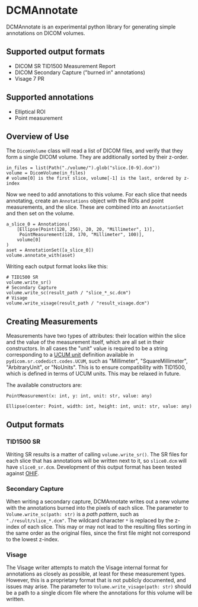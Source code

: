 # DCMAnnotate

DCMAnnotate is an experimental python library for generating simple annotations on DICOM volumes. 

## Supported output formats

- DICOM SR TID1500 Measurement Report
- DICOM Secondary Capture ("burned in" annotations)
- Visage 7 PR

## Supported annotations
- Elliptical ROI
- Point measurement

## Overview of Use
The `DicomVolume` class will read a list of DICOM files, and verify that they form a single DICOM volume. They are additionally sorted by their z-order.
```
in_files = list(Path("./volume/").glob("slice.[0-9].dcm"))
volume = DicomVolume(in_files)
# volume[0] is the first slice, volume[-1] is the last, ordered by z-index
```
Now we need to add annotations to this volume. For each slice that needs annotating, create an `Annotations` object with the ROIs and point measurements, and the slice. These are combined into an `AnnotationSet` and then set on the volume.
```
a_slice_0 = Annotations(
    [Ellipse(Point(128, 256), 20, 20, "Millimeter", 1)],
     PointMeasurement(128, 170, "Millimeter", 100)], 
    volume[0]
)
aset = AnnotationSet([a_slice_0])
volume.annotate_with(aset)
```
Writing each output format looks like this:
```
# TID1500 SR
volume.write_sr() 
# Secondary Capture
volume.write_sc(result_path / "slice_*_sc.dcm") 
# Visage
volume.write_visage(result_path / "result_visage.dcm")
```
## Creating Measurements

Measurements have two types of attributes: their location within the slice and the value of the measurement itself, which are all set in their constructors. In all cases the "unit" value is required to be a string corresponding to a [UCUM unit](https://ucum.nlm.nih.gov/) definition available in `pydicom.sr.codedict.codes.UCUM`, such as "Millimeter", "SquareMillimeter", "ArbitraryUnit", or "NoUnits". This is to ensure compatibility with TID1500, which is defined in terms of UCUM units. This may be relaxed in future. 

The available constructors are:

`PointMeasurement(x: int, y: int, unit: str, value: any)`

`Ellipse(center: Point, width: int, height: int, unit: str, value: any)`

## Output formats

### TID1500 SR

Writing SR results is a matter of calling ```volume.write_sr()```. The SR files for each slice that has annotations will be written next to it, so `slice0.dcm` will have `slice0_sr.dcm`. Development of this output format has been tested against [OHIF](https://ohif.org/).

### Secondary Capture

When writing a secondary capture, DCMAnnotate writes out a new volume with the annotations burned into the pixels of each slice. The parameter to `Volume.write_sc(path: str)` is a *path pattern*, such as `"./result/slice_*.dcm"`. The wildcard character `*` is replaced by the z-index of each slice. This may or may not lead to the resulting files sorting in the same order as the original files, since the first file might not correspond to the lowest z-index.

### Visage

The Visage writer attempts to match the Visage internal format for annotations as closely as possible, at least for these measurement types. However, this is a proprietary format that is not publicly documented, and issues may arise. The parameter to `Volume.write_visage(path: str)` should be a path to a single dicom file where the annotations for this volume will be written. 